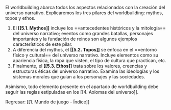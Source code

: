 
El worldbuilding abarca todos los aspectos relacionados con la creación del universo narrativo. Explicaremos los tres pilares del worldbuilding: mythos, topos y ethos.

1. El **[[5.1. Mythos]]** incluye los ==antecedentes históricos y la mitología== del universo narrativo; eventos como grandes batallas, personajes importantes y la fundación de reinos son algunos ejemplos característicos de este pilar.
2. A diferencia del mythos, el **[[5.2. Topos]]** se enfoca en el ==entorno físico y cultural== del universo narrativo. Incluye elementos como su apariencia física, la ropa que visten, el tipo de cultura que practican, etc.
3. Finalmente, el **[[5.3. Ethos]]** trata sobre los valores, creencias y estructuras éticas del universo narrativo. Examina las ideologías y los sistemas morales que guían a los personajes y las sociedades.

Asimismo, todo elemento presente en el apartado de worldbuilding debe seguir las reglas estipuladas en los [[4. Axiomas del universo]].


Regresar: [[1. Mundo de juego - Índice]]